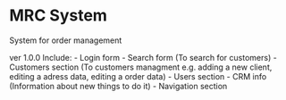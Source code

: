 # MRC System
System for order management

ver 1.0.0
Include:
	- Login form
	- Search form (To search for customers)
	- Customers section (To customers managment e.g. adding a new client,  editing a adress data, editing a order data)
	- Users section
	- CRM info (Information about new things to do it)
	- Navigation section